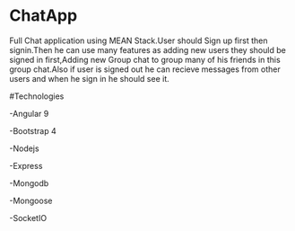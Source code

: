 # ChatApp

Full Chat application using MEAN Stack.User should Sign up first then signin.Then he can use many features as adding new users they should be signed in first,Adding new Group chat to group many of his friends in this group chat.Also if user is signed out he can recieve messages from other users and when he sign in he should see it.

#Technologies

-Angular 9

-Bootstrap 4

-Nodejs

-Express

-Mongodb

-Mongoose

-SocketIO
